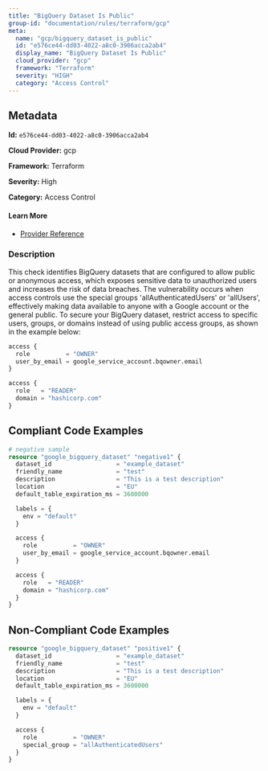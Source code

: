```yaml
---
title: "BigQuery Dataset Is Public"
group-id: "documentation/rules/terraform/gcp"
meta:
  name: "gcp/bigquery_dataset_is_public"
  id: "e576ce44-dd03-4022-a8c0-3906acca2ab4"
  display_name: "BigQuery Dataset Is Public"
  cloud_provider: "gcp"
  framework: "Terraform"
  severity: "HIGH"
  category: "Access Control"
---
```

## Metadata

**Id:** `e576ce44-dd03-4022-a8c0-3906acca2ab4`

**Cloud Provider:** gcp

**Framework:** Terraform

**Severity:** High

**Category:** Access Control

#### Learn More

 - [Provider Reference](https://www.terraform.io/docs/providers/google/r/bigquery_dataset.html)

### Description

 This check identifies BigQuery datasets that are configured to allow public or anonymous access, which exposes sensitive data to unauthorized users and increases the risk of data breaches. The vulnerability occurs when access controls use the special groups 'allAuthenticatedUsers' or 'allUsers', effectively making data available to anyone with a Google account or the general public. To secure your BigQuery dataset, restrict access to specific users, groups, or domains instead of using public access groups, as shown in the example below:

```terraform
access {
  role          = "OWNER"
  user_by_email = google_service_account.bqowner.email
}

access {
  role   = "READER"
  domain = "hashicorp.com"
}
```


## Compliant Code Examples
```terraform
# negative sample
resource "google_bigquery_dataset" "negative1" {
  dataset_id                  = "example_dataset"
  friendly_name               = "test"
  description                 = "This is a test description"
  location                    = "EU"
  default_table_expiration_ms = 3600000

  labels = {
    env = "default"
  }

  access {
    role          = "OWNER"
    user_by_email = google_service_account.bqowner.email
  }

  access {
    role   = "READER"
    domain = "hashicorp.com"
  }
}

```
## Non-Compliant Code Examples
```terraform
resource "google_bigquery_dataset" "positive1" {
  dataset_id                  = "example_dataset"
  friendly_name               = "test"
  description                 = "This is a test description"
  location                    = "EU"
  default_table_expiration_ms = 3600000

  labels = {
    env = "default"
  }

  access {
    role          = "OWNER"
    special_group = "allAuthenticatedUsers"
  }
}
```